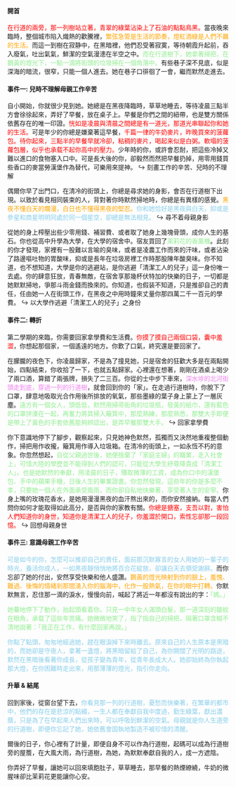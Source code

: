 #### 開首
<span style="color: red">在行道的兩旁，那一列樹站立著，青翠的綠葉沾染上了石油的點點鳥黑。</span>當夜晚來臨時，整個城市陷入熾熱的歡騰裡，<span style="color: orange">繁弦急管是生活的節奏，燈紅酒綠是人們不羈的生活。</span>而這一到樹在寂静中，在黑暗裡，他們忍受著寂寞，等待朝霞升起前，吞入廢氣，吐出氣氣，鮮潔的空氣漫漶在半空之中。<span style="color: lightgreen">而在行道樹下，她拿著掃把，在鵝黃的燈光下，一點一滴將街頭的垃圾掃在一個角落中。</span>有些巷子深不見底，似是深海的暗流，很窄，只能一個人進去。她在巷子口徘徊了一會，繼而默然走進去。

#### 事件一: 兒時不理解母親工作辛苦
自小開始，你就很少見到她。她總是在黑夜降臨時，草草地睡去，等待凌晨三點半方會徐徐起來，弄好了早餐，放在桌子上。早餐是你們之間的紐帶，也是雙方關係依舊存在的唯一印證。<span style="color: red">恍如是凌晨與清晨之間總是有一道光，那道光串聯起你和她的生活。</span>可是年少的你總是嫌棄著這早餐，<span style="color: red">千篇一律的牛奶麥片，昨晚買來的菠蘿包。待你起來，三點半的早餐早就冷卻，粘稠的麥片，喝起来似是白粥。軟塌的菠蘿包層，似乎也承载不起你高中的壓力。</span>少年時的你，或許會忍耐，把這些冷掉又難以進口的食物塞入口中。可是長大後的你，卻毅然而然把早餐扔掉，用零用錢買些香口的麥當勞漢堡作為替代，可樂用來提神。
↪️ 刻畫工作的辛苦、兒時的不理解

偶爾你早了出門口，在清冷的街頭上，你總是尋求她的身影，會否在行道樹下出現。以致於看見相同裝束的人，背對著你時默然掃地時，你總是有異樣的感覺。<span style="color: orange">黑夜不懂白天的爛漫，白日也不懂得黑夜的堅忍。</span><span style="color: skyblue">你和她恰好是黑夜與白天，抑或是參星和商星明明同處於同一個星空，卻總是無法相見。</span>
↪️ 尋不着母親身影

從她的身上榨壓出些少零用錢、補習費、或者取了她身上幾塊骨頭，成你人生的基石。你也從高中升學為大學，在大學的宿舍中。宿友買回了<span style="color: lightgreen">莱莉花的香薰機</span>。此刻的你才發現，家裡有一股難以言喻的臭味，或者是凌農工作而來的汗味，或者沾染了路邊嘔吐物的胃酸味，抑或是長年在垃圾房裡工作時那股陳年酸臭味。你不知道，也不想知道，大學是你的逃避站，是你逃避「清潔工人的兒子」這一身份唯一去處。你的肆意狂放，青春無敵，在宿舍享那幾杯伏特加的快樂的日子，一切都是她默默掃地，爭那斗雨金錢而換來的。你知道，也假装不知道，只是推卻自己的責任，任由她一人在街頭工作，在黑夜之中用時鐘來丈量你那四萬二千一百元的學費。
↪️ 以大學作逃避「清潔工人的兒子」之身份

#### 事件二: 轉折
第二學期的來臨，你需要回家拿學費和生活費。<span style="color: red">你摸了摸自己兩個口袋，囊中羞澀</span>，你想起那個家，一個遙遠的地方。你歎了口氣，終究還是要回家了。

在朦朧的夜色下，你凌晨歸家，不是為了撞見她，只是宿舍的狂歡大多是在兩點開始，四點結束，你收拾了一下，也就五點歸家。心裡還在想著，剛剛在酒桌上喝少了兩口酒，算錯了兩張牌，損失了二三百。你從的士中步下車來，<span style="color: violet">深水埗的北河街頭走到底，穿過一列的行道樹</span>，就會回到你的「家」。在走過行道樹時，你脫下了口罩，肆意地吸取光合作用後所排放的氧氣，那些墨綠的葉子身上蒙上了一層灰塵。<span style="color: lightgreen">遠方有一個女人，頭低低，默然用掃帚街角的垃圾瓶，發黃的紙巾，還有藍色的口罩拼湊在一起，再奮力將其掃入簸箕中，那麼熟練，那麼熟悉，那雙大手即便是帶上了黃色的手套依舊能夠辨認出，是弄早餐那雙大手。</span>
↪️ 回家拿學費

你下意識地停下了腳步，觀察起來，只見她神色默然，孤獨而又決然地重複整個動作，掃把用作收攏，簸箕用作導入垃圾箱。在清冷的街頭上，一如永恆不朽的意象。你忽然想起，<span style="color: lightgreen">自從父親過世後，她便捨棄了「家庭主婦」的職業，走入社會上，可惜大陸的學歷並不能得到人們的認可，只能從大學生紓尊降貴成「清潔工人」。也是她默然的奉獻，用凌晨的日子，賺取微薄的工資，成為你口中的漢堡包、手中的蘋果手機，日後人生的畢業證書。你忽然發現，這些年的你是多麼不孝，只要她一個人在外面承受風雨，而你卻自私地快樂著，享受著人生的安寧。</span>你身上嘴的玫瑰花香水，是她用漫漫黑夜的血汗熬出來的，而你安然接納。每當人們問你如何才能取得如此高分，是否與你的家教有關。<span style="color: red">你總是搪塞，支吾以對，害怕人們知道你的身世，知道你是清潔工人的兒子，你羞澀於開口，索性忘卻那一段回憶。</span>
↪️ 回想母親身世

#### 事件三: 意識母親工作辛苦
<span style="color: skyblue">可是如今的你，怎麼可以推卻自己的責任，面前那沉默寡言的女人用她的一輩子的時光，養活你成人，一如黑夜靜悄悄地將百合花綻放，卻讓白天去領受謝辭。</span>而你忘卻了她的付出，安然享受快樂和他人盛讚。<span style="color: orange">鵝黃的燈光映射到你的臉上，羞愧、難過、後悔的情緒剎那間湧入你的腦海中，化作一股熱氣，在你的眼中打轉。</span>你默默無言，忍住那一滴的淚水，慢慢向前，喊起了將近一年都沒有說出的字：<span style="color: lightgreen">「媽。」</span>

<span style="color: lightgreen">她驀地停下了動作，抬起頭看着你。只見一中年女人滿頭白髮，那一道深刻的皺紋在眼角，承载了這些年苦痛。她微微地笑了，指了指自己的掃把，隔著口罩含糊不清地說著：「我正在工作，有什麼回家再說。」</span>

<span style="color: skyblue">你點了點頭，匆匆地經過她，趕在眼淚掉下來時離去。原來自己的人生原本是黑暗的，而她卻是守夜人，拿著一盞燈，將黑暗留給了自己，為你開闊了光明的路途，默然在黑暗後看著你成長，從孩子變為青年，從青年長成大人。她卻始終為你執起那大燈，在你困難時走出來，用那薄薄的燈光，指引你走向。</span>

#### 升華 & 結尾
回到家後，從窗台望下去，<span style="color: skyblue">你看見那一列的行道樹，憂愁而快樂著，在繁華的都市中，他們的存在是悲涼的點綴，一生人都在奉獻自我中度過，勤生綠葉，獻出濃蔭，只是為了在早起來人們出來時，可以呼吸到鮮潔的空氣。母親就是你人生道旁的行道樹，即便你忘記了她，她依舊會固執地製造不被珍惜的清醒。</span>

爾後的日子，你心裡有了計量，即便自身不可以作為行道樹，起碼可以成為行道樹旁的屋簷，在大風大雨，為行道樹，為她，為默默奉獻自我的人，成一方遮陰。
	
你弄好了早餐，讓她可以回來填飽肚子，草草睡去，那早餐的熱煙繚繞，牛奶的微腥味卻比茉莉花更能讓你心安。

